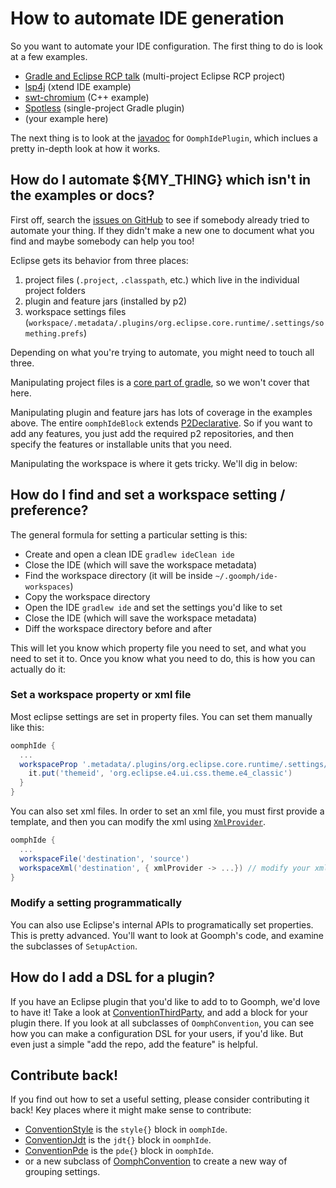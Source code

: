 # How to automate IDE generation

<!---freshmark javadoc
output = prefixDelimiterReplace(input, 'https://javadoc.io/doc/com.diffplug.gradle/goomph/', '/', versionLast);
-->

So you want to automate your IDE configuration.  The first thing to do is look at a few examples.

- [Gradle and Eclipse RCP talk](https://github.com/diffplug/gradle_and_eclipse_rcp/blob/main/ide/build.gradle) (multi-project Eclipse RCP project)
- [lsp4j](https://github.com/eclipse/lsp4j/blob/master/ide/build.gradle) (xtend IDE example)
- [swt-chromium](https://github.com/diffplug/swt-chromium/blob/main/ide/build.gradle) (C++ example)
- [Spotless](https://github.com/diffplug/spotless/blob/main/ide/build.gradle) (single-project Gradle plugin)
- (your example here)

The next thing is to look at the [javadoc](https://javadoc.io/doc/com.diffplug.gradle/goomph/3.31.0/com/diffplug/gradle/oomph/OomphIdePlugin.html) for `OomphIdePlugin`, which inclues a pretty in-depth look at how it works.

## How do I automate ${MY_THING} which isn't in the examples or docs?

First off, search the [issues on GitHub](https://github.com/diffplug/goomph/issues) to see if somebody already tried to automate your thing.  If they didn't make a new one to document what you find and maybe somebody can help you too!

Eclipse gets its behavior from three places:

1. project files (`.project`, `.classpath`, etc.) which live in the individual project folders
2. plugin and feature jars (installed by p2)
3. workspace settings files (`workspace/.metadata/.plugins/org.eclipse.core.runtime/.settings/something.prefs`)

Depending on what you're trying to automate, you might need to touch all three.

Manipulating project files is a [core part of gradle](https://docs.gradle.org/current/userguide/eclipse_plugin.html), so we won't cover that here.

Manipulating plugin and feature jars has lots of coverage in the examples above.  The entire `oomphIdeBlock` extends [P2Declarative](https://javadoc.io/doc/com.diffplug.gradle/goomph/3.31.0/com/diffplug/gradle/p2/P2Declarative.html).
So if you want to add any features, you just add the required p2 repositories, and then specify the features or installable units that you need.

Manipulating the workspace is where it gets tricky.  We'll dig in below:

## How do I find and set a workspace setting / preference?

The general formula for setting a particular setting is this:

- Create and open a clean IDE `gradlew ideClean ide`
- Close the IDE (which will save the workspace metadata)
- Find the workspace directory (it will be inside `~/.goomph/ide-workspaces`)
- Copy the workspace directory
- Open the IDE `gradlew ide` and set the settings you'd like to set
- Close the IDE (which will save the workspace metadata)
- Diff the workspace directory before and after

This will let you know which property file you need to set, and what you need to set it to.  Once you know what you need to do, this is how you can actually do it:

### Set a workspace property or xml file

Most eclipse settings are set in property files.  You can set them manually like this:

```gradle
oomphIde {
  ...
  workspaceProp '.metadata/.plugins/org.eclipse.core.runtime/.settings/org.eclipse.e4.ui.css.swt.theme.prefs', {
    it.put('themeid', 'org.eclipse.e4.ui.css.theme.e4_classic')
  }
}
```

You can also set xml files.  In order to set an xml file, you must first provide a template, and then you can modify the xml using [`XmlProvider`](https://docs.gradle.org/current/javadoc/org/gradle/api/XmlProvider.html).

```gradle
oomphIde {
  ...
  workspaceFile('destination', 'source')
  workspaceXml('destination', { xmlProvider -> ...}) // modify your xml here
}
```

### Modify a setting programmatically

You can also use Eclipse's internal APIs to programatically set properties.  This is pretty advanced.  You'll want to look at Goomph's code, and examine the subclasses of `SetupAction`.

## How do I add a DSL for a plugin?

If you have an Eclipse plugin that you'd like to add to to Goomph, we'd love to have it!  Take a look at [ConventionThirdParty](https://github.com/diffplug/goomph/blob/main/src/main/java/com/diffplug/gradle/oomph/thirdparty/ConventionThirdParty.java), and add a block for your plugin there.  If you look at all subclasses of `OomphConvention`, you can see how you can make a configuration DSL for your users, if you'd like.  But even just a simple "add the repo, add the feature" is helpful.

##  Contribute back!

If you find out how to set a useful setting, please consider contributing it back!  Key places where it might make sense to contribute:

- [ConventionStyle](https://github.com/diffplug/goomph/blob/main/src/main/java/com/diffplug/gradle/oomph/ConventionStyle.java) is the `style{}` block in `oomphIde`.
- [ConventionJdt](https://github.com/diffplug/goomph/blob/main/src/main/java/com/diffplug/gradle/oomph/ConventionJdt.java) is the `jdt{}` block in `oomphIde`.
- [ConventionPde](https://github.com/diffplug/goomph/blob/main/src/main/java/com/diffplug/gradle/oomph/ConventionPde.java) is the `pde{}` block in `oomphIde`.
- or a new subclass of [OomphConvention](https://github.com/diffplug/goomph/blob/main/src/main/java/com/diffplug/gradle/oomph/OomphConvention.java) to create a new way of grouping settings.

<!---freshmark /javadoc -->
